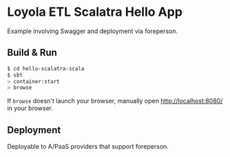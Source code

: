 # Loyola ETL Scalatra Hello App #

Example involving Swagger and deployment via foreperson.

## Build & Run ##

```sh
$ cd hello-scalatra-scala
$ sbt
> container:start
> browse
```

If `browse` doesn't launch your browser, manually open [http://localhost:8080/](http://localhost:8080/) in your browser.

## Deployment ##

Deployable to A/PaaS providers that support foreperson.